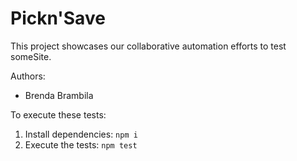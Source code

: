 # Pickn'Save

This project showcases our collaborative automation efforts to test
someSite.

Authors: 
- Brenda Brambila


To execute these tests:

1. Install dependencies: `npm i`
1. Execute the tests: `npm test`